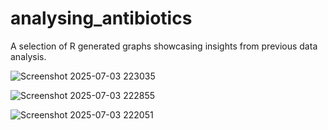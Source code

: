 # analysing_antibiotics

A selection of R generated graphs showcasing insights from previous data analysis. 

![Screenshot 2025-07-03 223035](https://github.com/user-attachments/assets/2cbadeff-5173-44d9-bcae-63f5818464a3)


![Screenshot 2025-07-03 222855](https://github.com/user-attachments/assets/12299243-6505-4585-a24a-e8371a3668ef)


![Screenshot 2025-07-03 222051](https://github.com/user-attachments/assets/7c5443b0-4ed0-4c33-8ca1-fe55bc8bee9d)
